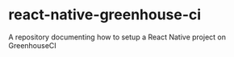 # react-native-greenhouse-ci
A repository documenting how to setup a React Native project on GreenhouseCI

